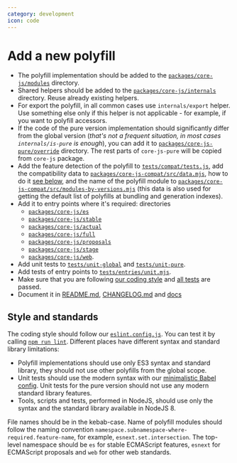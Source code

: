 ```yaml
---
category: development
icon: code
---
```


# Add a new polyfill

- The polyfill implementation should be added to the [`packages/core-js/modules`](./packages/core-js/modules) directory.
- Shared helpers should be added to the [`packages/core-js/internals`](./packages/core-js/internals) directory. Reuse already existing helpers.
- For export the polyfill, in all common cases use `internals/export` helper. Use something else only if this helper is not applicable - for example, if you want to polyfill accessors.
- If the code of the pure version implementation should significantly differ from the global version (_that's not a frequent situation, in most cases `internals/is-pure` is enough_), you can add it to [`packages/core-js-pure/override`](./packages/core-js-pure/override) directory. The rest parts of `core-js-pure` will be copied from `core-js` package.
- Add the feature detection of the polyfill to [`tests/compat/tests.js`](./tests/compat/tests.js), add the compatibility data to [`packages/core-js-compat/src/data.mjs`](https://github.com/zloirock/core-js/blob/master/packages/core-js-compat/src/data.mjs), how to do it [see below](#how-to-update-core-js-compat-data), and the name of the polyfill module to [`packages/core-js-compat/src/modules-by-versions.mjs`](https://github.com/zloirock/core-js/blob/master/packages/core-js-compat/src/modules-by-versions.mjs) (this data is also used for getting the default list of polyfills at bundling and generation indexes).
- Add it to entry points where it's required: directories
  - [`packages/core-js/es`](https://github.com/zloirock/core-js/blob/master/packages/core-js/es)
  - [`packages/core-js/stable`](./packages/core-js/stable)
  - [`packages/core-js/actual`](https://github.com/zloirock/core-js/blob/master/packages/core-js/actual)
  - [`packages/core-js/full`](https://github.com/zloirock/core-js/blob/master/packages/core-js/full)
  - [`packages/core-js/proposals`](https://github.com/zloirock/core-js/blob/master/packages/core-js/proposals)
  - [`packages/core-js/stage`](https://github.com/zloirock/core-js/blob/master/packages/core-js/stage)
  - [`packages/core-js/web`](https://github.com/zloirock/core-js/blob/master/packages/core-js/web).
- Add unit tests to [`tests/unit-global`](https://github.com/zloirock/core-js/blob/master/tests/unit-global) and [`tests/unit-pure`](https://github.com/zloirock/core-js/blob/master/tests/unit-pure).
- Add tests of entry points to [`tests/entries/unit.mjs`](https://github.com/zloirock/core-js/blob/master/tests/entries/unit.mjs).
- Make sure that you are following [our coding style](#style-and-standards) and [all tests](./test.md) are passed.
- Document it in [README.md](https://github.com/zloirock/core-js/blob/master/README.md), [CHANGELOG.md](https://github.com/zloirock/core-js/blob/master/CHANGELOG.md) and [docs](./docs.md)

## Style and standards

The coding style should follow our [`eslint.config.js`](https://github.com/zloirock/core-js/blob/master/tests/eslint/eslint.config.js). You can test it by calling [`npm run lint`](#testing). Different places have different syntax and standard library limitations:

- Polyfill implementations should use only ES3 syntax and standard library, they should not use other polyfills from the global scope.
- Unit tests should use the modern syntax with our [minimalistic Babel config](https://github.com/zloirock/core-js/blob/master/babel.config.js). Unit tests for the pure version should not use any modern standard library features.
- Tools, scripts and tests, performed in NodeJS, should use only the syntax and the standard library available in NodeJS 8.

File names should be in the kebab-case. Name of polyfill modules should follow the naming convention `namespace.subnamespace-where-required.feature-name`, for example, `esnext.set.intersection`. The top-level namespace should be `es` for stable ECMAScript features, `esnext` for ECMAScript proposals and `web` for other web standards.
